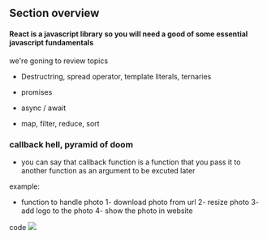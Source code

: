## Section overview

#### React is a javascript library so you will need a good of some essential javascript fundamentals

we're goning to review topics

- Destructring, spread operator, template literals, ternaries

- promises

- async / await

- map, filter, reduce, sort

### callback hell, pyramid of doom

- you can say that callback function is a function that you pass it to another function as an argument to be excuted later

example:
- function to handle photo
1- download photo from url
2- resize photo
3- add logo to the photo
4- show the photo in website

code
![](./01.jpg)
